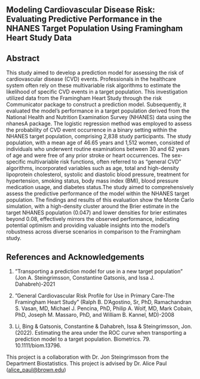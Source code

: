 ## Modeling Cardiovascular Disease Risk: Evaluating Predictive Performance in the NHANES Target Population Using Framingham Heart Study Data

## Abstract
This study aimed to develop a prediction model for assessing the risk of cardiovascular disease (CVD)
events. Professionals in the healthcare system often rely on these multivariable risk algorithms to estimate the
likelihood of specific CVD events in a target population. This investigation utilized data from the Framingham
Heart Study through the risk Communicator package to construct a prediction model. Subsequently, it
evaluated the model’s performance in a target population derived from the National Health and Nutrition
Examination Survey (NHANES) data using the nhanesA package. The logistic regression method was
employed to assess the probability of CVD event occurrence in a binary setting within the NHANES target
population, comprising 2,838 study participants. The study population, with a mean age of 46.65 years
and 1,512 women, consisted of individuals who underwent routine examinations between 30 and 62 years
of age and were free of any prior stroke or heart occurrences. The sex-specific multivariable risk functions,
often referred to as “general CVD” algorithms, incorporated variables such as age, total and high-density
lipoprotein cholesterol, systolic and diastolic blood pressure, treatment for hypertension, smoking status, body
mass index (BMI), blood pressure medication usage, and diabetes status.The study aimed to comprehensively
assess the predictive performance of the model within the NHANES target population. The findings and
results of this evaluation show the Monte Carlo simulation, with a high-density cluster around the Brier
estimate in the target NHANES population (0.047) and lower densities for brier estimates beyond 0.08,
effectively mirrors the observed performance, indicating potential optimism and providing valuable insights
into the model’s robustness across diverse scenarios in comparison to the Framingham study. 

## References and Acknowledgements
1. ”Transporting a prediction model for use in a new target population” (Jon A. Steingrimsson, Constantine
Gatsonis, and Issa J. Dahabreh)-2021

2. ”General Cardiovascular Risk Profile for Use in Primary Care-The Framingham Heart Study” (Ralph B.
D’Agostino, Sr, PhD, Ramachandran S. Vasan, MD, Michael J. Pencina, PhD, Philip A. Wolf, MD, Mark
Cobain, PhD, Joseph M. Massaro, PhD, and William B. Kannel, MD)-2008

4. Li, Bing & Gatsonis, Constantine & Dahabreh, Issa & Steingrimsson, Jon. (2022). Estimating the area
under the ROC curve when transporting a prediction model to a target population. Biometrics. 79.
10.1111/biom.13796.

This project is a collaboration with Dr. Jon Steingrimsson from the Department Biostatistics. This project is advised by Dr. Alice Paul (alice_paul@brown.edu)
